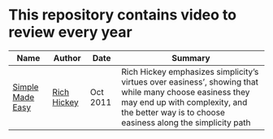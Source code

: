 # This repository contains video to review every year

Name | Author | Date | Summary
---- | -------| ---- | -------
[Simple Made Easy](https://www.infoq.com/presentations/Simple-Made-Easy) | [Rich Hickey](https://twitter.com/richhickey) | Oct 2011 | Rich Hickey emphasizes simplicity’s virtues over easiness’, showing that while many choose easiness they may end up with complexity, and the better way is to choose easiness along the simplicity path
